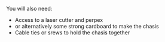 You will also need:
- Access to a laser cutter and perpex 
- or alternatively some strong cardboard to make the chasis
- Cable ties or srews to hold the chasis together 
